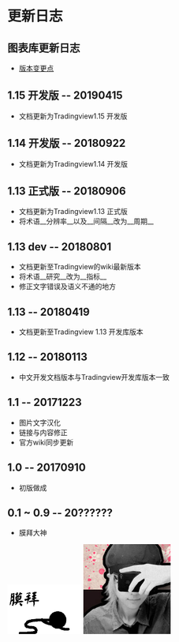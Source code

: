 # 更新日志

## 图表库更新日志
* [版本变更点](book/Breaking-changes.md)

## 1.15 开发版 -- 20190415
* 文档更新为Tradingview1.15 开发版 

## 1.14 开发版 -- 20180922
* 文档更新为Tradingview1.14 开发版 

## 1.13 正式版 -- 20180906
* 文档更新为Tradingview1.13 正式版 
* 将术语__分辨率__以及__间隔__改为__周期__

## 1.13 dev -- 20180801
* 文档更新至Tradingview的wiki最新版本
* 将术语__研究__改为__指标__
* 修正文字错误及语义不通的地方

## 1.13 -- 20180419
* 文档更新至Tradingview 1.13 开发库版本

## 1.12 -- 20180113
* 中文开发文档版本与Tradingview开发库版本一致


## 1.1 -- 20171223

* 图片文字汉化
* 链接与内容修正
* 官方wiki同步更新

## 1.0 -- 20170910

* 初版做成


## 0.1 ~ 0.9 -- 20??????

* 膜拜大神

![膜拜](images/muobai.gif)
![zlq4863947](images/zlq4863947.jpg)
<!--stackedit_data:
eyJoaXN0b3J5IjpbMTE0MDI0MDk2MF19
-->
